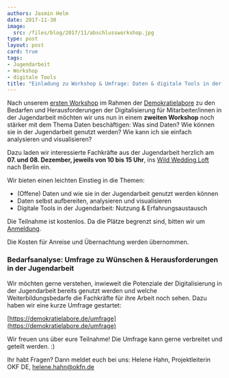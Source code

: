 ```yaml
---
authors: Jasmin Helm
date: 2017-11-30
image:
  src: /files/blog/2017/11/abschlussworkshop.jpg 
type: post
layout: post
card: true
tags:
- Jugendarbeit
- Workshop
- digitale Tools
title: "Einladung zu Workshop & Umfrage: Daten & digitale Tools in der Jugendarbeit"
---
```


Nach unserem [ersten Workshop](https://demokratielabore.de/blog/workshop-digitalisierung-jugendarbeit) im Rahmen der [Demokratielabore](https://demokratielabore.de) zu den Bedarfen und Herausforderungen der Digitalisierung für Mitarbeiter/innen in der Jugendarbeit möchten wir uns nun in einem **zweiten Workshop** noch stärker mit dem Thema Daten beschäftigen: Was sind Daten? Wie können sie in der Jugendarbeit genutzt werden? Wie kann ich sie einfach analysieren und visualisieren?

Dazu laden wir interessierte Fachkräfte aus der Jugendarbeit herzlich am **07. und 08. Dezember, jeweils von 10 bis 15 Uhr**, ins [Wild Wedding Loft](http://wildweddingloft.de/?utm_source=Datenschule&utm_campaign=be3706fc26-EMAIL_CAMPAIGN_2017_11_30&utm_medium=email&utm_term=0_57affeefd3-be3706fc26-128818093) nach Berlin ein.
 
Wir bieten einen leichten Einstieg in die Themen: <br>
- (Offene) Daten und wie sie in der Jugendarbeit genutzt werden können <br>
- Daten selbst aufbereiten, analysieren und visualisieren <br>
- Digitale Tools in der Jugendarbeit: Nutzung & Erfahrungsaustausch
 
Die Teilnahme ist kostenlos. Da die Plätze begrenzt sind, bitten wir um [Anmeldung](https://demokratielabore.de/datenworkshop).  

Die Kosten für Anreise und Übernachtung werden übernommen. 

### Bedarfsanalyse: Umfrage zu Wünschen & Herausforderungen in der Jugendarbeit 

Wir möchten gerne verstehen, inwieweit die Potenziale der Digitalisierung in der Jugendarbeit bereits genutzt werden und welche Weiterbildungsbedarfe die Fachkräfte für ihre Arbeit noch sehen. Dazu haben wir eine kurze Umfrage gestartet: 

[https://demokratielabore.de/umfrage](https://demokratielabore.de/umfrage) 

Wir freuen uns über eure Teilnahme! Die Umfrage kann gerne verbreitet und geteilt werden. :)

Ihr habt Fragen? Dann meldet euch bei uns: Helene Hahn, Projektleiterin OKF DE, [helene.hahn@okfn.de](mailto:helene.hahn@okfn.de) 
